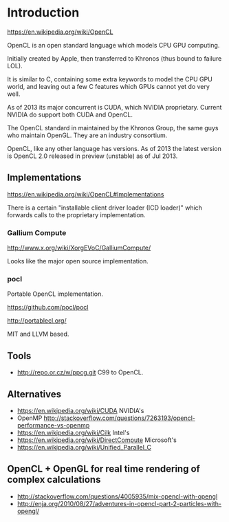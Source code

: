 # Introduction

<https://en.wikipedia.org/wiki/OpenCL>

OpenCL is an open standard language which models CPU GPU computing.

Initially created by Apple, then transferred to Khronos (thus bound to failure LOL).

It is similar to C, containing some extra keywords to model the CPU GPU world, and leaving out a few C features which GPUs cannot yet do very well.

As of 2013 its major concurrent is CUDA, which NVIDIA proprietary. Current NVIDIA do support both CUDA and OpenCL.

The OpenCL standard in maintained by the Khronos Group, the same guys who maintain OpenGL. They are an industry consortium.

OpenCL, like any other language has versions. As of 2013 the latest version is OpenCL 2.0 released in preview (unstable) as of Jul 2013.

## Implementations

<https://en.wikipedia.org/wiki/OpenCL#Implementations>

There is a certain "installable client driver loader (ICD loader)" which forwards calls to the proprietary implementation.

### Gallium Compute

<http://www.x.org/wiki/XorgEVoC/GalliumCompute/>

Looks like the major open source implementation.

### pocl

Portable OpenCL implementation.

<https://github.com/pocl/pocl>

<http://portablecl.org/>

MIT and LLVM based.

## Tools

- <http://repo.or.cz/w/ppcg.git> C99 to OpenCL.

## Alternatives

- <https://en.wikipedia.org/wiki/CUDA> NVIDIA's
- OpenMP <http://stackoverflow.com/questions/7263193/opencl-performance-vs-openmp>
- <https://en.wikipedia.org/wiki/Cilk> Intel's
- <https://en.wikipedia.org/wiki/DirectCompute> Microsoft's
- <https://en.wikipedia.org/wiki/Unified_Parallel_C>

## OpenCL + OpenGL for real time rendering of complex calculations

- <http://stackoverflow.com/questions/4005935/mix-opencl-with-opengl>
- <http://enja.org/2010/08/27/adventures-in-opencl-part-2-particles-with-opengl/>

